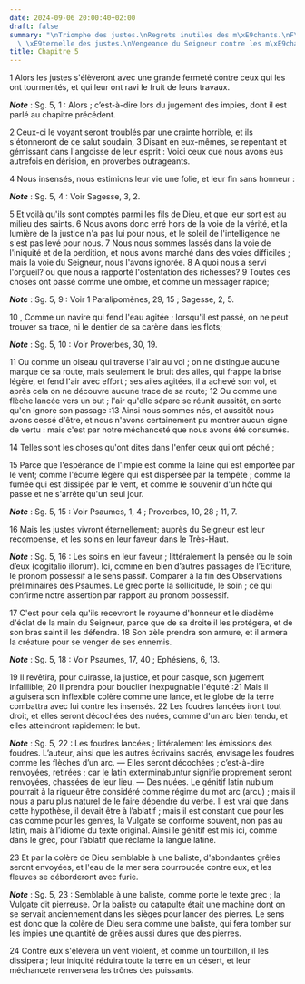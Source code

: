 ```yaml
---
date: 2024-09-06 20:00:40+02:00
draft: false
summary: "\nTriomphe des justes.\nRegrets inutiles des m\xE9chants.\nF\xE9licit\xE9\
  \ \xE9ternelle des justes.\nVengeance du Seigneur contre les m\xE9chants.\n"
title: Chapitre 5
---
```





1 Alors les justes s'élèveront avec une grande fermeté contre ceux qui les ont tourmentés, et qui leur ont ravi le fruit de leurs travaux.

***Note*** :  Sg. 5, 1 : Alors ; c’est-à-dire lors du jugement des impies, dont il est parlé au chapitre précédent.

2 Ceux-ci le voyant seront troublés par une crainte horrible, et ils s'étonneront de ce salut soudain, 3 Disant en eux-mêmes, se repentant et gémissant dans l'angoisse de leur esprit : Voici ceux que nous avons eus autrefois en dérision, en proverbes outrageants.


4 Nous insensés, nous estimions leur vie une folie, et leur fin sans honneur :

***Note*** :  Sg. 5, 4 : Voir Sagesse, 3, 2.

5 Et voilà qu'ils sont comptés parmi les fils de Dieu, et que leur sort est au milieu des saints. 6 Nous avons donc erré hors de la voie de la vérité, et la lumière de la justice n'a pas lui pour nous, et le soleil de l'intelligence ne s'est pas levé pour nous. 7 Nous nous sommes lassés dans la voie de l'iniquité et de la perdition, et nous avons marché dans des voies difficiles ; mais la voie du Seigneur, nous l'avons ignorée. 8 A quoi nous a servi l'orgueil? ou que nous a rapporté l'ostentation des richesses? 9 Toutes ces choses ont passé comme une ombre, et comme un messager rapide;

***Note*** :  Sg. 5, 9 : Voir 1 Paralipomènes, 29, 15 ; Sagesse, 2, 5.

10 , Comme un navire qui fend l'eau agitée ; lorsqu'il est passé, on ne peut trouver sa trace, ni le dentier de sa carène dans les flots;

***Note*** :  Sg. 5, 10 : Voir Proverbes, 30, 19.

11 Ou comme un oiseau qui traverse l'air au vol ; on ne distingue aucune marque de sa route, mais seulement le bruit des ailes, qui frappe la brise légère, et fend l'air avec effort ; ses ailes agitées, il a achevé son vol, et après cela on ne découvre aucune trace de sa route; 12 Ou comme une flèche lancée vers un but ; l'air qu'elle sépare se réunit aussitôt, en sorte qu'on ignore son passage :13 Ainsi nous sommes nés, et aussitôt nous avons cessé d'être, et nous n'avons certainement pu montrer aucun signe de vertu : mais c'est par notre méchanceté que nous avons été consumés.


14 Telles sont les choses qu'ont dites dans l'enfer ceux qui ont péché ;


15 Parce que l'espérance de l'impie est comme la laine qui est emportée par le vent; comme l'écume légère qui est dispersée par la tempête ; comme la fumée qui est dissipée par le vent, et comme le souvenir d'un hôte qui passe et ne s'arrête qu'un seul jour.

***Note*** :  Sg. 5, 15 : Voir Psaumes, 1, 4 ; Proverbes, 10, 28 ; 11, 7.

16 Mais les justes vivront éternellement; auprès du Seigneur est leur récompense, et les soins en leur faveur dans le Très-Haut.

***Note*** :  Sg. 5, 16 : Les soins en leur faveur ; littéralement la pensée ou le soin d’eux (cogitalio illorum). Ici, comme en bien d’autres passages de l’Ecriture, le pronom possessif a le sens passif. Comparer à la fin des Observations préliminaires des Psaumes. Le grec porte la sollicitude, le soin ; ce qui confirme notre assertion par rapport au pronom possessif.


17 C'est pour cela qu'ils recevront le royaume d'honneur et le diadème d'éclat de la main du Seigneur, parce que de sa droite il les protégera, et de son bras saint il les défendra. 18 Son zèle prendra son armure, et il armera la créature pour se venger de ses ennemis.

***Note*** :  Sg. 5, 18 : Voir Psaumes, 17, 40 ; Ephésiens, 6, 13.

19 Il revêtira, pour cuirasse, la justice, et pour casque, son jugement infaillible; 20 Il prendra pour bouclier inexpugnable l'équité :21 Mais il aiguisera son inflexible colère comme une lance, et le globe de la terre combattra avec lui contre les insensés. 22 Les foudres lancées iront tout droit, et elles seront décochées des nuées, comme d'un arc bien tendu, et elles atteindront rapidement le but.

***Note*** :  Sg. 5, 22 : Les foudres lancées ; littéralement les émissions des foudres. L’auteur, ainsi que les autres écrivains sacrés, envisage les foudres comme les flèches d’un arc. ― Elles seront décochées ; c’est-à-dire renvoyées, retirées ; car le latin exterminabuntur signifie proprement seront renvoyées, chassées de leur lieu. ― Des nuées. Le génitif latin nubium pourrait à la rigueur être considéré comme régime du mot arc (arcu) ; mais il nous a paru plus naturel de le faire dépendre du verbe. Il est vrai que dans cette hypothèse, il devait être à l’ablatif ; mais il est constant que pour les cas comme pour les genres, la Vulgate se conforme souvent, non pas au latin, mais à l’idiome du texte original. Ainsi le génitif est mis ici, comme dans le grec, pour l’ablatif que réclame la langue latine.

23 Et par la colère de Dieu semblable à une baliste, d'abondantes grêles seront envoyées, et l'eau de la mer sera courroucée contre eux, et les fleuves se déborderont avec furie.

***Note*** :  Sg. 5, 23 : Semblable à une baliste, comme porte le texte grec ; la Vulgate dit pierreuse. Or la baliste ou catapulte était une machine dont on se servait anciennement dans les sièges pour lancer des pierres. Le sens est donc que la colère de Dieu sera comme une baliste, qui fera tomber sur les impies une quantité de grêles aussi dures que des pierres.

24 Contre eux s'élèvera un vent violent, et comme un tourbillon, il les dissipera ; leur iniquité réduira toute la terre en un désert, et leur méchanceté renversera les trônes des puissants.

